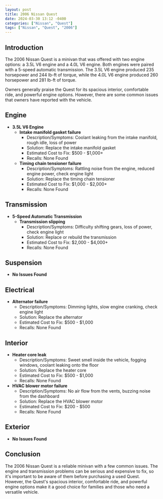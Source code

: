 ```yaml
---
layout: post
title: 2006 Nissan Quest
date: 2024-03-30 13:12 -0400
categories: ["Nissan", "Quest"]
tags: ["Nissan", "Quest", "2006"]
---
```

## Introduction

The 2006 Nissan Quest is a minivan that was offered with two engine options: a 3.5L V6 engine and a 4.0L V6 engine. Both engines were paired with a 5-speed automatic transmission. The 3.5L V6 engine produced 235 horsepower and 244 lb-ft of torque, while the 4.0L V6 engine produced 260 horsepower and 281 lb-ft of torque.

Owners generally praise the Quest for its spacious interior, comfortable ride, and powerful engine options. However, there are some common issues that owners have reported with the vehicle.

## Engine

- **3.5L V6 Engine**
    - **Intake manifold gasket failure**
        - Description/Symptoms: Coolant leaking from the intake manifold, rough idle, loss of power
        - Solution: Replace the intake manifold gasket
        - Estimated Cost to Fix: $500 - $1,000+
        - Recalls: None Found
    - **Timing chain tensioner failure**
        - Description/Symptoms: Rattling noise from the engine, reduced engine power, check engine light
        - Solution: Replace the timing chain tensioner
        - Estimated Cost to Fix: $1,000 - $2,000+
        - Recalls: None Found

## Transmission

- **5-Speed Automatic Transmission**
    - **Transmission slipping**
        - Description/Symptoms: Difficulty shifting gears, loss of power, check engine light
        - Solution: Replace or rebuild the transmission
        - Estimated Cost to Fix: $2,000 - $4,000+
        - Recalls: None Found

## Suspension

- **No Issues Found**

## Electrical

- **Alternator failure**
    - Description/Symptoms: Dimming lights, slow engine cranking, check engine light
    - Solution: Replace the alternator
    - Estimated Cost to Fix: $500 - $1,000
    - Recalls: None Found

## Interior

- **Heater core leak**
    - Description/Symptoms: Sweet smell inside the vehicle, fogging windows, coolant leaking onto the floor
    - Solution: Replace the heater core
    - Estimated Cost to Fix: $500 - $1,000
    - Recalls: None Found
- **HVAC blower motor failure**
    - Description/Symptoms: No air flow from the vents, buzzing noise from the dashboard
    - Solution: Replace the HVAC blower motor
    - Estimated Cost to Fix: $200 - $500
    - Recalls: None Found

## Exterior

- **No Issues Found**

## Conclusion

The 2006 Nissan Quest is a reliable minivan with a few common issues. The engine and transmission problems can be serious and expensive to fix, so it's important to be aware of them before purchasing a used Quest. However, the Quest's spacious interior, comfortable ride, and powerful engine options make it a good choice for families and those who need a versatile vehicle.
